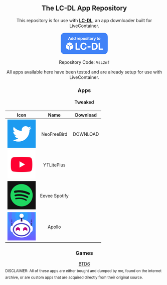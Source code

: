 <div align="center">
  <h2>The LC-DL App Repository</h2>
  
<p>This repository is for use with <a href="https://lc-dl.github.io"><b>LC-DL</b></a>, an app downloader built for LiveContainer.</p>

<a href ="https://tinyurl.com/bpu5ubk8"><img src="assets/repo.png" width="150"></a><br>

Repository Code: `VsL2nf`<br>

All apps available here have been tested and are already setup for use with LiveContainer.

<h3>Apps</h3>

<h4>Tweaked</h4>

|                        **Icon**                        |    **Name**   | **Download** |
|:------------------------------------------------------:|:-------------:|:------------:|
|    <img src=icons/com.atebits.Tweetie2.png width=90>   |  NeoFreeBird  |   DOWNLOAD   |
|   <img src=icons/com.google.ios.youtube.png width=90>  |   YTLitePlus  |              |
| <img src=icons/com.spotify.client.png width=90>        | Eevee Spotify |              |
| <img src=icons/com.christianselig.Apollo.png width=90> | Apollo        |              |

<h3>Games</h3>
<a href="shortcuts://run-shortcut?name=LC-DL&input=[lcdl://eSsWmj]">BTD6</a>


</div>
<sub>DISCLAIMER: All of these apps are either bought and dumped by me, found on the internet archive, or are custom apps that are acquired directly from their original source. </sub>
